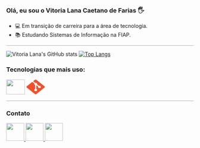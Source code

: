 ### Olá, eu sou o Vitoria Lana Caetano de Farias 🖐️
- 💻 Em transição de carreira para a área de tecnologia.
- 📚 Estudando Sistemas de Informação na FIAP.

<hr style="background-color: darkgray; border-radius: 3px; ">

 <img alt="Vitoria Lana's GitHub stats" src="https://github-readme-stats.vercel.app/api?username=vickyeqq&show_icons=true&theme=dracula">
 <a href="https://github.com/vickyeqq/github-readme-stats">
  <img alt="Top Langs" src="https://github-readme-stats.vercel.app/api/top-langs/?username=vickyeqq&layout=donut&theme=dracula">
 </a>

### Tecnologias que mais uso:
<div style="display: inline_block" >
 <img height="40" width="50" src="https://user-images.githubusercontent.com/74669052/211087011-aeaceb87-67f7-4978-a428-769ed7af68c5.svg" />
 <img height="40" width="50" src="https://github.com/devicons/devicon/blob/v2.15.1/icons/git/git-original.svg" />
</div>

<hr style="background-color: darkgray; border-radius: 3px; ">

### Contato
<div style="display: inline_block" >
  <a href="https://www.linkedin.com/in/vitorialana/">
    <img src="https://i.ibb.co/Kx2GSrT/linkedin.png" width="48px" height="48px">
  </a>
  <a href="mailto:vit_lana@hotmail.com">
    <img src="https://cdn.icon-icons.com/icons2/2642/PNG/512/google_mail_gmail_logo_icon_159346.png" width="48px" height="48px"/>
  </a>
  <a href="https://wa.me/5511968702939">
   <img src="https://cdn.icon-icons.com/icons2/2429/PNG/512/whatsapp_logo_icon_147205.png" width="48px" height="48px"/>
  </a>  
</div>
